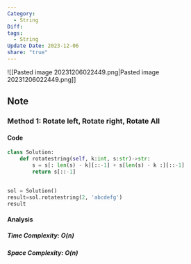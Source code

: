 ```yaml
---
Category:
  - String
Diff: 
tags:
  - String
Update Date: 2023-12-06
share: "true"
---
```


![[Pasted image 20231206022449.png|Pasted image 20231206022449.png]]
## Note
### Method 1: Rotate left, Rotate right, Rotate All

#### Code
```python
class Solution:
    def rotatestring(self, k:int, s:str)->str:
        s = s[: len(s) - k][::-1] + s[len(s) - k :][::-1]
        return s[::-1]

        
sol = Solution()
result=sol.rotatestring(2, 'abcdefg')
result
```
#### Analysis
##### Time Complexity: $O(n)$
##### Space Complexity: $O(n)$

